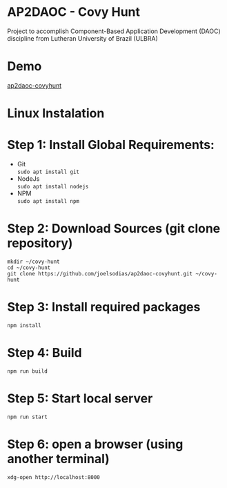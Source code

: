# AP2DAOC - Covy Hunt

Project to accomplish Component-Based Application Development (DAOC) discipline from Lutheran University of Brazil (ULBRA)

# Demo

[ap2daoc-covyhunt](https://joelsodias.github.io/ap2daoc-covyhunt/index.html)

# Linux Instalation

# Step 1: Install Global Requirements:
* Git         
     ```sudo apt install git```
* NodeJs      
     ```sudo apt install nodejs```  
* NPM   
     ```sudo apt install npm```

# Step 2: Download Sources (git clone repository)
```
mkdir ~/covy-hunt
cd ~/covy-hunt
git clone https://github.com/joelsodias/ap2daoc-covyhunt.git ~/covy-hunt
```

# Step 3: Install required packages

``` npm install ```

# Step 4: Build

``` npm run build ```

# Step 5: Start local server

``` npm run start ```

# Step 6: open a browser (using another terminal)

``` xdg-open http://localhost:8000 ```
